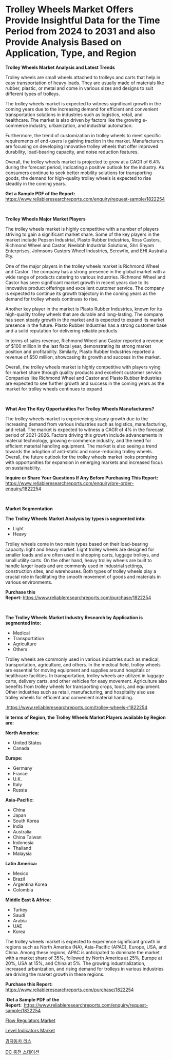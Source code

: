 <p><h1>Trolley Wheels Market Offers Provide Insightful Data for the Time Period from 2024 to 2031 and also Provide Analysis Based on Application, Type, and Region</h1></p><p><strong>Trolley Wheels Market Analysis and Latest Trends</strong></p>
<p><p>Trolley wheels are small wheels attached to trolleys and carts that help in easy transportation of heavy loads. They are usually made of materials like rubber, plastic, or metal and come in various sizes and designs to suit different types of trolleys.</p><p>The trolley wheels market is expected to witness significant growth in the coming years due to the increasing demand for efficient and convenient transportation solutions in industries such as logistics, retail, and healthcare. The market is also driven by factors like the growing e-commerce industry, urbanization, and industrial automation.</p><p>Furthermore, the trend of customization in trolley wheels to meet specific requirements of end-users is gaining traction in the market. Manufacturers are focusing on developing innovative trolley wheels that offer improved durability, load-bearing capacity, and noise reduction features.</p><p>Overall, the trolley wheels market is projected to grow at a CAGR of 6.4% during the forecast period, indicating a positive outlook for the industry. As consumers continue to seek better mobility solutions for transporting goods, the demand for high-quality trolley wheels is expected to rise steadily in the coming years.</p></p>
<p><strong>Get a Sample PDF of the Report:&nbsp;</strong> <a href="https://www.reliableresearchreports.com/enquiry/request-sample/1822254">https://www.reliableresearchreports.com/enquiry/request-sample/1822254</a></p>
<p>&nbsp;</p>
<p><strong>Trolley Wheels Major Market Players</strong></p>
<p><p>The trolley wheels market is highly competitive with a number of players striving to gain a significant market share. Some of the key players in the market include Pepson Industrial, Plasto Rubber Industries, Ross Castors, Richmond Wheel and Castor, Neelabh Industrial Solutions, Shri Shyam Enterprises, Johnsons Castors Wheel Industries, Screwfix, and EHI Australia Pty.</p><p>One of the major players in the trolley wheels market is Richmond Wheel and Castor. The company has a strong presence in the global market with a wide range of products catering to various industries. Richmond Wheel and Castor has seen significant market growth in recent years due to its innovative product offerings and excellent customer service. The company is expected to continue its growth trajectory in the coming years as the demand for trolley wheels continues to rise.</p><p>Another key player in the market is Plasto Rubber Industries, known for its high-quality trolley wheels that are durable and long-lasting. The company has seen steady growth in the market and is expected to expand its market presence in the future. Plasto Rubber Industries has a strong customer base and a solid reputation for delivering reliable products.</p><p>In terms of sales revenue, Richmond Wheel and Castor reported a revenue of $100 million in the last fiscal year, demonstrating its strong market position and profitability. Similarly, Plasto Rubber Industries reported a revenue of $50 million, showcasing its growth and success in the market.</p><p>Overall, the trolley wheels market is highly competitive with players vying for market share through quality products and excellent customer service. Companies like Richmond Wheel and Castor and Plasto Rubber Industries are expected to see further growth and success in the coming years as the market for trolley wheels continues to expand.</p></p>
<p>&nbsp;</p>
<p><strong>What Are The Key Opportunities For Trolley Wheels Manufacturers?</strong></p>
<p><p>The trolley wheels market is experiencing steady growth due to the increasing demand from various industries such as logistics, manufacturing, and retail. The market is expected to witness a CAGR of 4% in the forecast period of 2021-2026. Factors driving this growth include advancements in material technology, growing e-commerce industry, and the need for efficient material handling equipment. The market is also seeing a trend towards the adoption of anti-static and noise-reducing trolley wheels. Overall, the future outlook for the trolley wheels market looks promising with opportunities for expansion in emerging markets and increased focus on sustainability.</p></p>
<p><strong>Inquire or Share Your Questions If Any Before Purchasing This Report:</strong> <a href="https://www.reliableresearchreports.com/enquiry/pre-order-enquiry/1822254">https://www.reliableresearchreports.com/enquiry/pre-order-enquiry/1822254</a></p>
<p>&nbsp;</p>
<p><strong>Market Segmentation</strong></p>
<p><strong>The Trolley Wheels Market Analysis by types is segmented into:</strong></p>
<p><ul><li>Light</li><li>Heavy</li></ul></p>
<p><p>Trolley wheels come in two main types based on their load-bearing capacity: light and heavy market. Light trolley wheels are designed for smaller loads and are often used in shopping carts, luggage trolleys, and small utility carts. On the other hand, heavy trolley wheels are built to handle larger loads and are commonly used in industrial settings, construction sites, and warehouses. Both types of trolley wheels play a crucial role in facilitating the smooth movement of goods and materials in various environments.</p></p>
<p><strong>Purchase this Report:&nbsp;</strong><a href="https://www.reliableresearchreports.com/purchase/1822254">https://www.reliableresearchreports.com/purchase/1822254</a></p>
<p>&nbsp;</p>
<p><strong>The Trolley Wheels Market Industry Research by Application is segmented into:</strong></p>
<p><ul><li>Medical</li><li>Transportation</li><li>Agriculture</li><li>Others</li></ul></p>
<p><p>Trolley wheels are commonly used in various industries such as medical, transportation, agriculture, and others. In the medical field, trolley wheels are essential for moving equipment and supplies around hospitals or healthcare facilities. In transportation, trolley wheels are utilized in luggage carts, delivery carts, and other vehicles for easy movement. Agriculture also benefits from trolley wheels for transporting crops, tools, and equipment. Other industries such as retail, manufacturing, and hospitality also use trolley wheels for efficient and convenient material handling.</p></p>
<p><a href="https://www.reliableresearchreports.com/trolley-wheels-r1822254">&nbsp;https://www.reliableresearchreports.com/trolley-wheels-r1822254</a></p>
<p><strong>In terms of Region, the Trolley Wheels Market Players available by Region are:</strong></p>
<p>
    <p> <strong> North America: </strong>
        <ul>
            <li>United States</li>
            <li>Canada</li>
        </ul>
        </p> 
    <p> <strong> Europe: </strong>
        <ul>
            <li>Germany</li>
            <li>France</li>
            <li>U.K.</li>
            <li>Italy</li>
            <li>Russia</li>
        </ul>
        </p> 
    <p> <strong> Asia-Pacific: </strong>
        <ul>
            <li>China</li>
            <li>Japan</li>
            <li>South Korea</li>
            <li>India</li>
            <li>Australia</li>
            <li>China Taiwan</li>
            <li>Indonesia</li>
            <li>Thailand</li>
            <li>Malaysia</li>
        </ul>
        </p> 
    <p> <strong> Latin America: </strong>
        <ul>
            <li>Mexico</li>
            <li>Brazil</li>
            <li>Argentina Korea</li>
            <li>Colombia</li>
        </ul>
        </p> 
    <p> <strong> Middle East & Africa: </strong>
        <ul>
            <li>Turkey</li>
            <li>Saudi</li>
            <li>Arabia</li>
            <li>UAE</li>
            <li>Korea</li>
        </ul>
    </p>
    </p>
<p><p>The trolley wheels market is expected to experience significant growth in regions such as North America (NA), Asia-Pacific (APAC), Europe, USA, and China. Among these regions, APAC is anticipated to dominate the market with a market share of 35%, followed by North America at 25%, Europe at 20%, USA at 15%, and China at 5%. The growing industrialization, increased urbanization, and rising demand for trolleys in various industries are driving the market growth in these regions.</p></p>
<p><strong>Purchase this Report: </strong><a href="https://www.reliableresearchreports.com/purchase/1822254">https://www.reliableresearchreports.com/purchase/1822254</a></p>
<p>&nbsp;<strong>Get a Sample PDF of the Report:&nbsp;&nbsp;</strong><a href="https://www.reliableresearchreports.com/enquiry/request-sample/1822254">https://www.reliableresearchreports.com/enquiry/request-sample/1822254</a></p>
<p><strong></strong></p>
<p><p><a href="https://github.com/thereveren80/Market-Research-Report-List-1/blob/main/flow-regulators-market.md">Flow Regulators Market</a></p><p><a href="https://github.com/whpnbwim9/Market-Research-Report-List-1/blob/main/level-indicators-market.md">Level Indicators Market</a></p><p><a href="https://github.com/RichardLueilwitz787/Market-Research-Report-List-2/blob/main/4459262166838.md">경자동차 리스</a></p><p><a href="https://github.com/kein8762/Market-Research-Report-List-2/blob/main/3567457166839.md">DC 충전 스테이션</a></p></p>